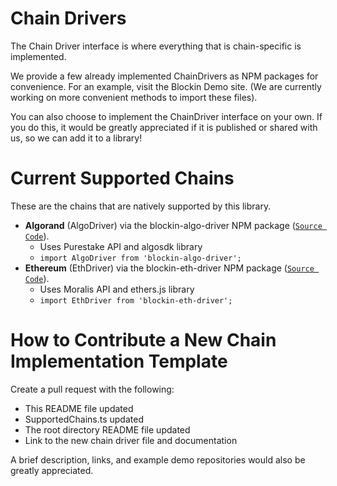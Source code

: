 # Chain Drivers
The Chain Driver interface is where everything that is chain-specific is implemented. 

We provide a few already implemented ChainDrivers as NPM packages for convenience. For an example, visit the Blockin Demo site. (We are currently working on more convenient methods to import these files).

You can also choose to implement the ChainDriver interface on your own. If you do this, it would be greatly appreciated if it is published or shared with us, so we can add it to a library!

# Current Supported Chains
These are the chains that are natively supported by this library.
* **Algorand** (AlgoDriver) via the blockin-algo-driver NPM package ([`Source Code`](https://github.com/Blockin-Labs/blockin-algo-driver)).
  * Uses Purestake API and algosdk library
  * ```import AlgoDriver from 'blockin-algo-driver';```
* **Ethereum** (EthDriver) via the blockin-eth-driver NPM package ([`Source Code`](https://github.com/Blockin-Labs/blockin-eth-driver)).
  * Uses Moralis API and ethers.js library
  * ```import EthDriver from 'blockin-eth-driver';```
# How to Contribute a New Chain Implementation Template
Create a pull request with the following:
* This README file updated
* SupportedChains.ts updated
* The root directory README file updated
* Link to the new chain driver file and documentation

A brief description, links, and example demo repositories would also be greatly appreciated.